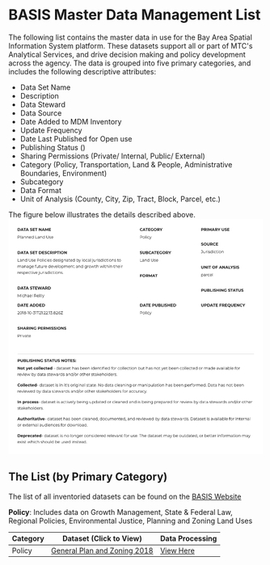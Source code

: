 # BASIS Master Data Management List
The following list contains the master data in use for the Bay Area Spatial Information System platform.  These datasets support all or part of MTC's Analytical Services, and drive decision making and policy development across the agency.  The data is grouped into five primary categories, and includes the following descriptive attributes:  

- Data Set Name
- Description
- Data Steward
- Data Source
- Date Added to MDM Inventory
- Update Frequency
- Date Last Published for Open use
- Publishing Status ()
- Sharing Permissions (Private/ Internal, Public/ External)
- Category (Policy, Transportation, Land & People, Administrative Boundaries, Environment)
- Subcategory
- Data Format
- Unit of Analysis (County, City, Zip, Tract, Block, Parcel, etc.)  

The figure below illustrates the details described above.
![MDM Detail](images/dataset-detail.png) 

## The List (by Primary Category)
The list of all inventoried datasets can be found on the [BASIS Website](http://basis.bayareametro.gov/results)

**Policy**: 
Includes data on Growth Management, State & Federal Law, Regional Policies, Environmental Justice, Planning and Zoning Land Uses  

**Category** | Dataset (Click to View) | Data Processing
--- | --- | ---
Policy | [General Plan and Zoning 2018](https://mtc.data.socrata.com/Land-Use/General-Plan-and-Zoning-2018/udk3-z2d5) | [View Here](policy-mdm/regional-general-plan.md)

